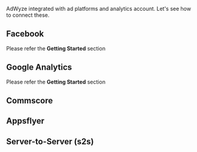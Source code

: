 AdWyze integrated with ad platforms and analytics account. Let's see how to connect these.

## Facebook
Please refer the **Getting Started** section

## Google Analytics
Please refer the **Getting Started** section

## Commscore

## Appsflyer

## Server-to-Server (s2s)
